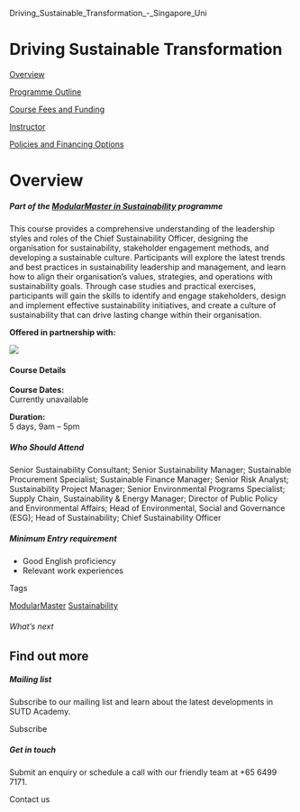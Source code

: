 Driving_Sustainable_Transformation_-_Singapore_Uni



Driving Sustainable Transformation
==================================

[Overview](/course/driving-sustainable-transformation/#tabs)

[Programme Outline](/course/driving-sustainable-transformation/programme-outline/#tabs)

[Course Fees and Funding](/course/driving-sustainable-transformation/course-fees-and-funding/#tabs)

[Instructor](/course/driving-sustainable-transformation/instructor/#tabs)

[Policies and Financing Options](/course/driving-sustainable-transformation/policies-and-financing-options/#tabs)

Overview
========

##### **Part of the [ModularMaster in Sustainability](/repo/course/modularmaster-certificate-in-sustainability/) programme**




This course provides a comprehensive understanding of the leadership styles and roles of the Chief Sustainability Officer, designing the organisation for sustainability, stakeholder engagement methods, and developing a sustainable culture. Participants will explore the latest trends and best practices in sustainability leadership and management, and learn how to align their organisation’s values, strategies, and operations with sustainability goals. Through case studies and practical exercises, participants will gain the skills to identify and engage stakeholders, design and implement effective sustainability initiatives, and create a culture of sustainability that can drive lasting change within their organisation.

**Offered in partnership with:**

![](https://www.sutd.edu.sg/wp-content/uploads/2025/01/Eden-Logo_Transparent-2-1.png)

#### **Course Details**

**Course Dates:**  
Currently unavailable

**Duration:**  
5 days, 9am – 5pm

##### **Who Should Attend**

Senior Sustainability Consultant; Senior Sustainability Manager; Sustainable Procurement Specialist; Sustainable Finance Manager; Senior Risk Analyst; Sustainability Project Manager; Senior Environmental Programs Specialist; Supply Chain, Sustainability & Energy Manager; Director of Public Policy and Environmental Affairs; Head of Environmental, Social and Governance (ESG); Head of Sustainability; Chief Sustainability Officer

##### **Minimum Entry requirement**

* Good English proficiency
* Relevant work experiences

Tags

[ModularMaster](/admissions/academy/courses-and-modules/?academy-type-course=792)
[Sustainability](/admissions/academy/courses-and-modules/?discipline=833)

###### What’s next

Find out more
-------------

##### Mailing list

Subscribe to our mailing list and learn about the latest developments in SUTD Academy.

Subscribe

##### Get in touch

Submit an enquiry or schedule a call with our friendly team at +65 6499 7171.

Contact us

